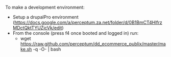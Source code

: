 To make a development environment:
- Setup a drupalPro environment (https://docs.google.com/a/perceptum.za.net/folder/d/0B1BmCT4HlfrzMDctQktTYUZjcVk/edit)
- From the console (press f4 once booted and logged in) run:
  - wget https://raw.github.com/perceptum/dd_ecommerce_publix/master/make.sh -q -O- | bash
